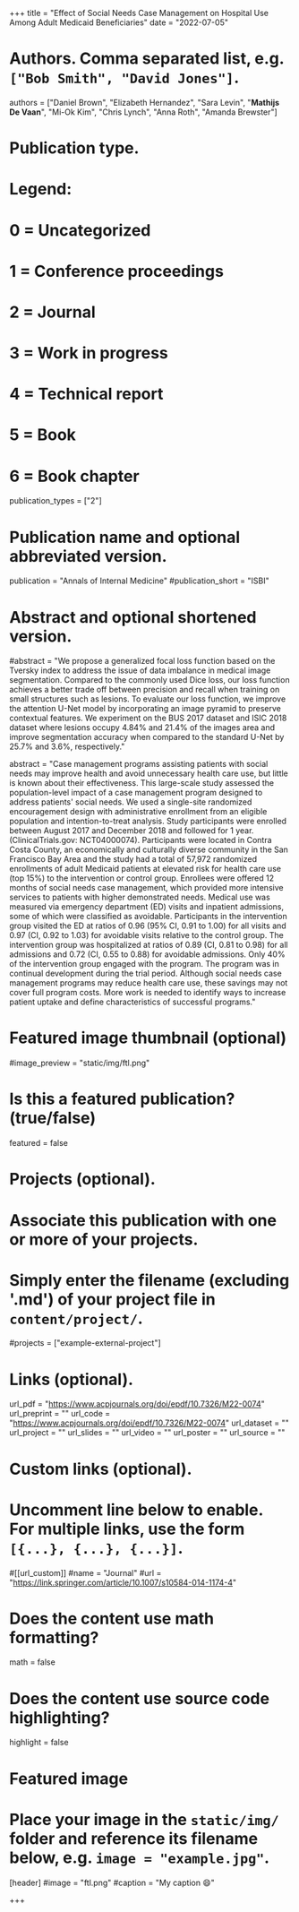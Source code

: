 +++
title = "Effect of Social Needs Case Management on Hospital Use Among Adult Medicaid Beneficiaries"
date = "2022-07-05"

# Authors. Comma separated list, e.g. `["Bob Smith", "David Jones"]`.

authors = ["Daniel Brown", "Elizabeth Hernandez", "Sara Levin", "**Mathijs De Vaan**", "Mi-Ok Kim", "Chris Lynch", "Anna Roth", "Amanda Brewster"]

# Publication type.
# Legend:
# 0 = Uncategorized
# 1 = Conference proceedings
# 2 = Journal
# 3 = Work in progress
# 4 = Technical report
# 5 = Book
# 6 = Book chapter
publication_types = ["2"]

# Publication name and optional abbreviated version.
publication = "Annals of Internal Medicine"
#publication_short = "ISBI"

# Abstract and optional shortened version.

#abstract = "We propose a generalized focal loss function based on the Tversky index to address the issue of data imbalance in medical image segmentation. Compared to the commonly used Dice loss, our loss function achieves a better trade off between precision and recall when training on small structures such as lesions. To evaluate our loss function, we improve the attention U-Net model by incorporating an image pyramid to preserve contextual features. We experiment on the BUS 2017 dataset and ISIC 2018 dataset where lesions occupy 4.84% and 21.4% of the images area and improve segmentation accuracy when compared to the standard U-Net by 25.7% and 3.6%, respectively."

abstract = "Case management programs assisting patients with social needs may improve health and avoid unnecessary health care use, but little is known about their effectiveness. This large-scale study assessed the population-level impact of a case management program designed to address patients' social needs. We used a single-site randomized encouragement design with administrative enrollment from an eligible population and intention-to-treat analysis. Study participants were enrolled between August 2017 and December 2018 and followed for 1 year. (ClinicalTrials.gov: NCT04000074). Participants were located in Contra Costa County, an economically and culturally diverse community in the San Francisco Bay Area and the study had a total of 57,972 randomized enrollments of adult Medicaid patients at elevated risk for health care use (top 15%) to the intervention or control group. Enrollees were offered 12 months of social needs case management, which provided more intensive services to patients with higher demonstrated needs. Medical use was measured via emergency department (ED) visits and inpatient admissions, some of which were classified as avoidable. Participants in the intervention group visited the ED at ratios of 0.96 (95% CI, 0.91 to 1.00) for all visits and 0.97 (CI, 0.92 to 1.03) for avoidable visits relative to the control group. The intervention group was hospitalized at ratios of 0.89 (CI, 0.81 to 0.98) for all admissions and 0.72 (CI, 0.55 to 0.88) for avoidable admissions. Only 40% of the intervention group engaged with the program. The program was in continual development during the trial period. Although social needs case management programs may reduce health care use, these savings may not cover full program costs. More work is needed to identify ways to increase patient uptake and define characteristics of successful programs."

# Featured image thumbnail (optional)
#image_preview = "static/img/ftl.png"

# Is this a featured publication? (true/false)
featured = false

# Projects (optional).
#   Associate this publication with one or more of your projects.
#   Simply enter the filename (excluding '.md') of your project file in `content/project/`.
#projects = ["example-external-project"]

# Links (optional).
url_pdf = "https://www.acpjournals.org/doi/epdf/10.7326/M22-0074"
url_preprint = ""
url_code = "https://www.acpjournals.org/doi/epdf/10.7326/M22-0074"
url_dataset = ""
url_project = ""
url_slides = ""
url_video = ""
url_poster = ""
url_source = ""

# Custom links (optional).
#   Uncomment line below to enable. For multiple links, use the form `[{...}, {...}, {...}]`.
#[[url_custom]]
#name = "Journal"
#url = "https://link.springer.com/article/10.1007/s10584-014-1174-4"

# Does the content use math formatting?
math = false

# Does the content use source code highlighting?
highlight = false
  
# Featured image
# Place your image in the `static/img/` folder and reference its filename below, e.g. `image = "example.jpg"`.
[header]
#image = "ftl.png"
#caption = "My caption :smile:"

+++
